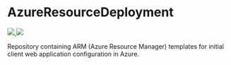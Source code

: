 # AzureResourceDeployment

<a href="https://portal.azure.com/#create/Microsoft.Template/uri/https%3A%2F%2Fraw.githubusercontent.com%2Fexigooffice%2Fazureresourcedeployment%2Fmaster%2Fazuredeploy.json" target="_blank">
    <img src="http://azuredeploy.net/deploybutton.png"/>
</a>
<a href="http://armviz.io/#/?load=https%3A%2F%2Fraw.githubusercontent.com%2FAzure%2Fazure-quickstart-templates%2Fmaster%2F201-redis-premium-vnet-cluster-diagnostics%2Fazuredeploy.json" target="_blank">
    <img src="http://armviz.io/visualizebutton.png"/>
</a>

Repository containing ARM (Azure Resource Manager) templates for initial client web application configuration in Azure.
